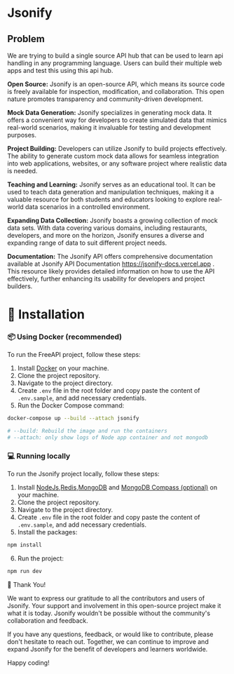 # Jsonify

## Problem

We are trying to build a single source API hub that can be used to learn api handling in any programming language. Users can build their multiple web apps and test this using this api hub.

**Open Source:** Jsonify is an open-source API, which means its source code is freely available for inspection, modification, and collaboration. This open nature promotes transparency and community-driven development.

**Mock Data Generation:** Jsonify specializes in generating mock data. It offers a convenient way for developers to create simulated data that mimics real-world scenarios, making it invaluable for testing and development purposes.

**Project Building:** Developers can utilize Jsonify to build projects effectively. The ability to generate custom mock data allows for seamless integration into web applications, websites, or any software project where realistic data is needed.

**Teaching and Learning:** Jsonify serves as an educational tool. It can be used to teach data generation and manipulation techniques, making it a valuable resource for both students and educators looking to explore real-world data scenarios in a controlled environment.

**Expanding Data Collection:** Jsonify boasts a growing collection of mock data sets. With data covering various domains, including restaurants, developers, and more on the horizon, Jsonify ensures a diverse and expanding range of data to suit different project needs.

**Documentation:** The Jsonify API offers comprehensive documentation available at Jsonify API Documentation https://jsonify-docs.vercel.app . This resource likely provides detailed information on how to use the API effectively, further enhancing its usability for developers and project builders.

# 🏁 Installation

### 📦 Using Docker (recommended)

To run the FreeAPI project, follow these steps:

1. Install [Docker](https://www.docker.com/) on your machine.
2. Clone the project repository.
3. Navigate to the project directory.
4. Create `.env` file in the root folder and copy paste the content of `.env.sample`, and add necessary credentials.
5. Run the Docker Compose command:

```bash
docker-compose up --build --attach jsonify

# --build: Rebuild the image and run the containers
# --attach: only show logs of Node app container and not mongodb
```

### 💻 Running locally

To run the Jsonify project locally, follow these steps:

1. Install [NodeJs](https://www.nodejs.org/),[Redis](https://redis.io/),[MongoDB](https://www.mongodb.com) and [MongoDB Compass (optional)](https://www.mongodb.com/products/compass) on your machine.
2. Clone the project repository.
3. Navigate to the project directory.
4. Create `.env` file in the root folder and copy paste the content of `.env.sample`, and add necessary credentials.
5. Install the packages:

```bash
npm install
```

6. Run the project:

```bash
npm run dev
```

🙏 Thank You!

We want to express our gratitude to all the contributors and users of Jsonify. Your support and involvement in this open-source project make it what it is today. Jsonify wouldn't be possible without the community's collaboration and feedback.

If you have any questions, feedback, or would like to contribute, please don't hesitate to reach out. Together, we can continue to improve and expand Jsonify for the benefit of developers and learners worldwide.

Happy coding!
